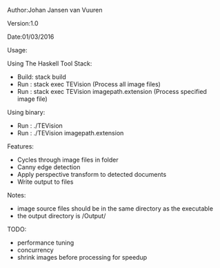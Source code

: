 Author:Johan Jansen van Vuuren

Version:1.0

Date:01/03/2016

Usage:
 
Using The Haskell Tool Stack:
 - Build:  stack build
 - Run  :  stack exec TEVision                      (Process all image files)
 - Run  :  stack exec TEVision imagepath.extension  (Process specified image file)
 
Using binary:
 - Run  :  ./TEVision
 - Run  :  ./TEVision imagepath.extension 
 
Features:
 - Cycles through image files in folder
 - Canny edge detection
 - Apply perspective transform to detected documents
 - Write output to files
 
Notes:
 - image source files should be in the same directory as the executable
 - the output directory is /Output/
 
TODO:
 - performance tuning
 - concurrency
 - shrink images before processing for speedup
 

